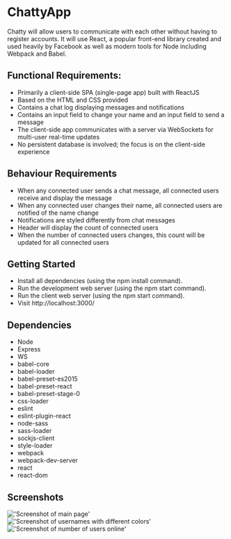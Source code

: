 # ChattyApp

Chatty will allow users to communicate with each other without having to register accounts. It will use React, a popular front-end library created and used heavily by Facebook as well as modern tools for Node including Webpack and Babel.

## Functional Requirements:

- Primarily a client-side SPA (single-page app) built with ReactJS
- Based on the HTML and CSS provided
- Contains a chat log displaying messages and notifications
- Contains an input field to change your name and an input field to send a message
- The client-side app communicates with a server via WebSockets for multi-user real-time updates
- No persistent database is involved; the focus is on the client-side experience

## Behaviour Requirements

- When any connected user sends a chat message, all connected users receive and display the message
- When any connected user changes their name, all connected users are notified of the name change
- Notifications are styled differently from chat messages
- Header will display the count of connected users
- When the number of connected users changes, this count will be updated for all connected users

## Getting Started

- Install all dependencies (using the npm install command).
- Run the development web server (using the npm start command).
- Run the client web server (using the npm start command).
- Visit http://localhost:3000/

## Dependencies

- Node
- Express
- WS
- babel-core
- babel-loader
- babel-preset-es2015
- babel-preset-react
- babel-preset-stage-0
- css-loader
- eslint
- eslint-plugin-react
- node-sass
- sass-loader
- sockjs-client
- style-loader
- webpack
- webpack-dev-server
- react
- react-dom

## Screenshots
!['Screenshot of main page'](*)
!['Screenshot of usernames with different colors'](*)
!['Screenshot of number of users online'](*)
